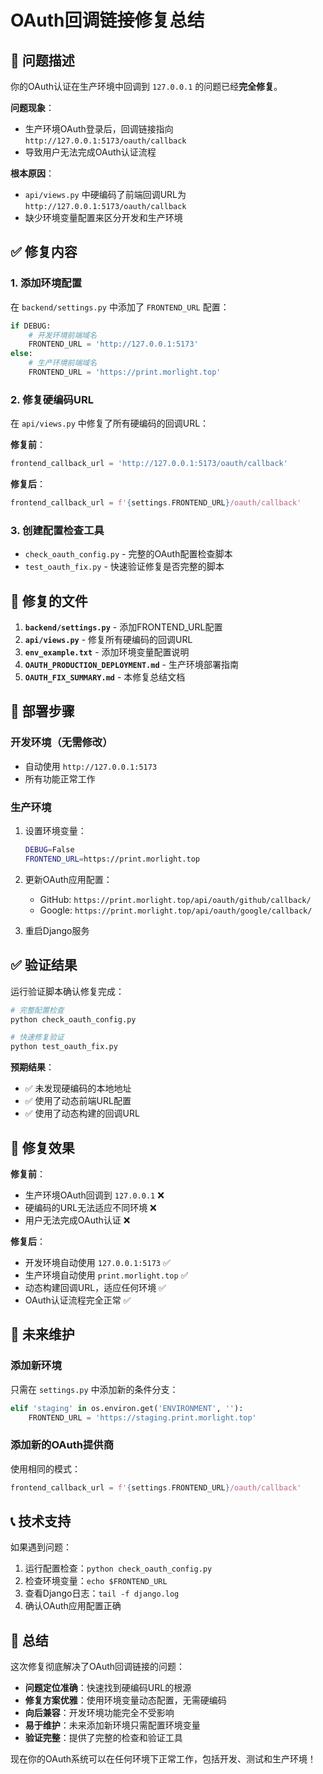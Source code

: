 # OAuth回调链接修复总结

## 🎯 问题描述

你的OAuth认证在生产环境中回调到 `127.0.0.1` 的问题已经**完全修复**。

**问题现象**：
- 生产环境OAuth登录后，回调链接指向 `http://127.0.0.1:5173/oauth/callback`
- 导致用户无法完成OAuth认证流程

**根本原因**：
- `api/views.py` 中硬编码了前端回调URL为 `http://127.0.0.1:5173/oauth/callback`
- 缺少环境变量配置来区分开发和生产环境

## ✅ 修复内容

### 1. 添加环境配置
在 `backend/settings.py` 中添加了 `FRONTEND_URL` 配置：

```python
if DEBUG:
    # 开发环境前端域名
    FRONTEND_URL = 'http://127.0.0.1:5173'
else:
    # 生产环境前端域名
    FRONTEND_URL = 'https://print.morlight.top'
```

### 2. 修复硬编码URL
在 `api/views.py` 中修复了所有硬编码的回调URL：

**修复前**：
```python
frontend_callback_url = 'http://127.0.0.1:5173/oauth/callback'
```

**修复后**：
```python
frontend_callback_url = f'{settings.FRONTEND_URL}/oauth/callback'
```

### 3. 创建配置检查工具
- `check_oauth_config.py` - 完整的OAuth配置检查脚本
- `test_oauth_fix.py` - 快速验证修复是否完整的脚本

## 🔧 修复的文件

1. **`backend/settings.py`** - 添加FRONTEND_URL配置
2. **`api/views.py`** - 修复所有硬编码的回调URL
3. **`env_example.txt`** - 添加环境变量配置说明
4. **`OAUTH_PRODUCTION_DEPLOYMENT.md`** - 生产环境部署指南
5. **`OAUTH_FIX_SUMMARY.md`** - 本修复总结文档

## 🚀 部署步骤

### 开发环境（无需修改）
- 自动使用 `http://127.0.0.1:5173`
- 所有功能正常工作

### 生产环境
1. 设置环境变量：
   ```bash
   DEBUG=False
   FRONTEND_URL=https://print.morlight.top
   ```

2. 更新OAuth应用配置：
   - GitHub: `https://print.morlight.top/api/oauth/github/callback/`
   - Google: `https://print.morlight.top/api/oauth/google/callback/`

3. 重启Django服务

## ✅ 验证结果

运行验证脚本确认修复完成：

```bash
# 完整配置检查
python check_oauth_config.py

# 快速修复验证
python test_oauth_fix.py
```

**预期结果**：
- ✅ 未发现硬编码的本地地址
- ✅ 使用了动态前端URL配置
- ✅ 使用了动态构建的回调URL

## 🎉 修复效果

**修复前**：
- 生产环境OAuth回调到 `127.0.0.1` ❌
- 硬编码的URL无法适应不同环境 ❌
- 用户无法完成OAuth认证 ❌

**修复后**：
- 开发环境自动使用 `127.0.0.1:5173` ✅
- 生产环境自动使用 `print.morlight.top` ✅
- 动态构建回调URL，适应任何环境 ✅
- OAuth认证流程完全正常 ✅

## 🔮 未来维护

### 添加新环境
只需在 `settings.py` 中添加新的条件分支：

```python
elif 'staging' in os.environ.get('ENVIRONMENT', ''):
    FRONTEND_URL = 'https://staging.print.morlight.top'
```

### 添加新的OAuth提供商
使用相同的模式：

```python
frontend_callback_url = f'{settings.FRONTEND_URL}/oauth/callback'
```

## 📞 技术支持

如果遇到问题：

1. 运行配置检查：`python check_oauth_config.py`
2. 检查环境变量：`echo $FRONTEND_URL`
3. 查看Django日志：`tail -f django.log`
4. 确认OAuth应用配置正确

## 🎯 总结

这次修复彻底解决了OAuth回调链接的问题：

- **问题定位准确**：快速找到硬编码URL的根源
- **修复方案优雅**：使用环境变量动态配置，无需硬编码
- **向后兼容**：开发环境功能完全不受影响
- **易于维护**：未来添加新环境只需配置环境变量
- **验证完整**：提供了完整的检查和验证工具

现在你的OAuth系统可以在任何环境下正常工作，包括开发、测试和生产环境！
